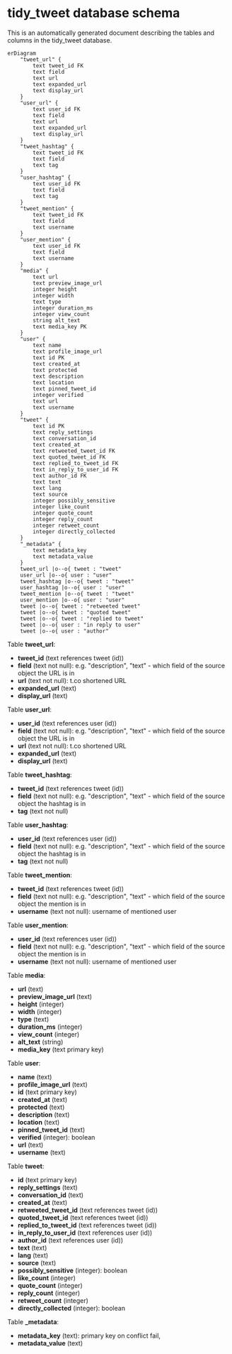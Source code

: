 # tidy_tweet database schema

This is an automatically generated document describing the tables and columns in the tidy_tweet database.

```mermaid
erDiagram
    "tweet_url" {
        text tweet_id FK
        text field
        text url
        text expanded_url
        text display_url
    }
    "user_url" {
        text user_id FK
        text field
        text url
        text expanded_url
        text display_url
    }
    "tweet_hashtag" {
        text tweet_id FK
        text field
        text tag
    }
    "user_hashtag" {
        text user_id FK
        text field
        text tag
    }
    "tweet_mention" {
        text tweet_id FK
        text field
        text username
    }
    "user_mention" {
        text user_id FK
        text field
        text username
    }
    "media" {
        text url
        text preview_image_url
        integer height
        integer width
        text type
        integer duration_ms
        integer view_count
        string alt_text
        text media_key PK
    }
    "user" {
        text name
        text profile_image_url
        text id PK
        text created_at
        text protected
        text description
        text location
        text pinned_tweet_id
        integer verified
        text url
        text username
    }
    "tweet" {
        text id PK
        text reply_settings
        text conversation_id
        text created_at
        text retweeted_tweet_id FK
        text quoted_tweet_id FK
        text replied_to_tweet_id FK
        text in_reply_to_user_id FK
        text author_id FK
        text text
        text lang
        text source
        integer possibly_sensitive
        integer like_count
        integer quote_count
        integer reply_count
        integer retweet_count
        integer directly_collected
    }
    "_metadata" {
        text metadata_key
        text metadata_value
    }
    tweet_url |o--o{ tweet : "tweet"
    user_url |o--o{ user : "user"
    tweet_hashtag |o--o{ tweet : "tweet"
    user_hashtag |o--o{ user : "user"
    tweet_mention |o--o{ tweet : "tweet"
    user_mention |o--o{ user : "user"
    tweet |o--o{ tweet : "retweeted tweet"
    tweet |o--o{ tweet : "quoted tweet"
    tweet |o--o{ tweet : "replied to tweet"
    tweet |o--o{ user : "in reply to user"
    tweet |o--o{ user : "author"
```

Table **tweet_url**:
- **tweet_id** (text references tweet (id))
- **field** (text not null): e.g. "description", "text" - which field of the source object the URL is in
- **url** (text not null): t.co shortened URL
- **expanded_url** (text)
- **display_url** (text)

Table **user_url**:
- **user_id** (text references user (id))
- **field** (text not null): e.g. "description", "text" - which field of the source object the URL is in
- **url** (text not null): t.co shortened URL
- **expanded_url** (text)
- **display_url** (text)

Table **tweet_hashtag**:
- **tweet_id** (text references tweet (id))
- **field** (text not null): e.g. "description", "text" - which field of the source object the hashtag is in
- **tag** (text not null)

Table **user_hashtag**:
- **user_id** (text references user (id))
- **field** (text not null): e.g. "description", "text" - which field of the source object the hashtag is in
- **tag** (text not null)

Table **tweet_mention**:
- **tweet_id** (text references tweet (id))
- **field** (text not null): e.g. "description", "text" - which field of the source object the mention is in
- **username** (text not null): username of mentioned user

Table **user_mention**:
- **user_id** (text references user (id))
- **field** (text not null): e.g. "description", "text" - which field of the source object the mention is in
- **username** (text not null): username of mentioned user

Table **media**:
- **url** (text)
- **preview_image_url** (text)
- **height** (integer)
- **width** (integer)
- **type** (text)
- **duration_ms** (integer)
- **view_count** (integer)
- **alt_text** (string)
- **media_key** (text primary key)

Table **user**:
- **name** (text)
- **profile_image_url** (text)
- **id** (text primary key)
- **created_at** (text)
- **protected** (text)
- **description** (text)
- **location** (text)
- **pinned_tweet_id** (text)
- **verified** (integer): boolean
- **url** (text)
- **username** (text)

Table **tweet**:
- **id** (text primary key)
- **reply_settings** (text)
- **conversation_id** (text)
- **created_at** (text)
- **retweeted_tweet_id** (text references tweet (id))
- **quoted_tweet_id** (text references tweet (id))
- **replied_to_tweet_id** (text references tweet (id))
- **in_reply_to_user_id** (text references user (id))
- **author_id** (text references user (id))
- **text** (text)
- **lang** (text)
- **source** (text)
- **possibly_sensitive** (integer): boolean
- **like_count** (integer)
- **quote_count** (integer)
- **reply_count** (integer)
- **retweet_count** (integer)
- **directly_collected** (integer): boolean

Table **_metadata**:
- **metadata_key** (text): primary key on conflict fail,
- **metadata_value** (text)

